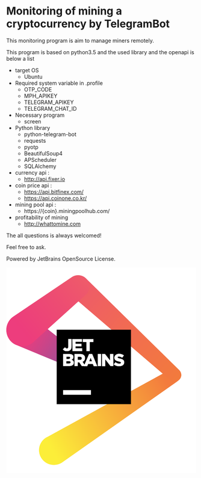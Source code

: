 # Monitoring of mining a cryptocurrency by TelegramBot
This monitoring program is aim to manage miners remotely.

This program is based on python3.5 and the used library and the openapi is below a list

- target OS
    - Ubuntu
- Required system variable in .profile
    - OTP_CODE
    - MPH_APIKEY
    - TELEGRAM_APIKEY
    - TELEGRAM_CHAT_ID
- Necessary program
    - screen
- Python library
    - python-telegram-bot
    - requests
    - pyotp
    - BeautifulSoup4
    - APScheduler
    - SQLAlchemy
- currency api : 
    - http://api.fixer.io
- coin price api :
    - https://api.bitfinex.com/
    - https://api.coinone.co.kr/
- mining pool api : 
    - https://{coin}.miningpoolhub.com/
- profitability of mining
    - http://whattomine.com

The all questions is always welcomed!

Feel free to ask.

Powered by JetBrains OpenSource License.

![](https://raw.githubusercontent.com/akahard2dj/TelegramMinerMonitor/master/media/jetbrains.png)
